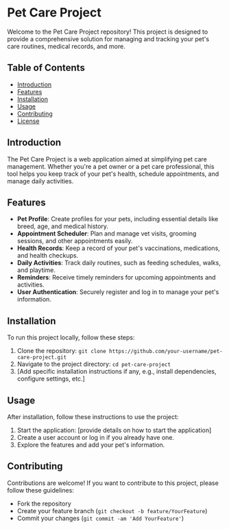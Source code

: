 # Pet Care Project

Welcome to the Pet Care Project repository! This project is designed to provide a comprehensive solution for managing and tracking your pet's care routines, medical records, and more.

## Table of Contents
- [Introduction](#introduction)
- [Features](#features)
- [Installation](#installation)
- [Usage](#usage)
- [Contributing](#contributing)
- [License](#license)

## Introduction
The Pet Care Project is a web application aimed at simplifying pet care management. Whether you're a pet owner or a pet care professional, this tool helps you keep track of your pet's health, schedule appointments, and manage daily activities.

## Features
- **Pet Profile**: Create profiles for your pets, including essential details like breed, age, and medical history.
- **Appointment Scheduler**: Plan and manage vet visits, grooming sessions, and other appointments easily.
- **Health Records**: Keep a record of your pet's vaccinations, medications, and health checkups.
- **Daily Activities**: Track daily routines, such as feeding schedules, walks, and playtime.
- **Reminders**: Receive timely reminders for upcoming appointments and activities.
- **User Authentication**: Securely register and log in to manage your pet's information.

## Installation
To run this project locally, follow these steps:
1. Clone the repository: `git clone https://github.com/your-username/pet-care-project.git`
2. Navigate to the project directory: `cd pet-care-project`
3. [Add specific installation instructions if any, e.g., install dependencies, configure settings, etc.]

## Usage
After installation, follow these instructions to use the project:
1. Start the application: [provide details on how to start the application]
2. Create a user account or log in if you already have one.
3. Explore the features and add your pet's information.

## Contributing
Contributions are welcome! If you want to contribute to this project, please follow these guidelines:
- Fork the repository
- Create your feature branch (`git checkout -b feature/YourFeature`)
- Commit your changes (`git commit -am 'Add YourFeature'`)


